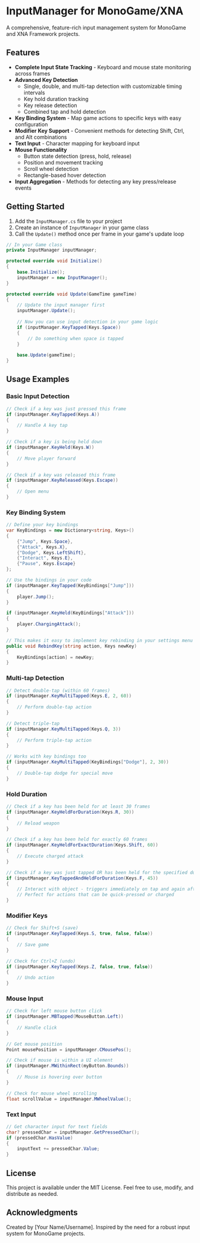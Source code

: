 # InputManager for MonoGame/XNA

A comprehensive, feature-rich input management system for MonoGame and XNA Framework projects.

## Features

- **Complete Input State Tracking** - Keyboard and mouse state monitoring across frames
- **Advanced Key Detection**
  - Single, double, and multi-tap detection with customizable timing intervals
  - Key hold duration tracking
  - Key release detection
  - Combined tap and hold detection
- **Key Binding System** - Map game actions to specific keys with easy configuration
- **Modifier Key Support** - Convenient methods for detecting Shift, Ctrl, and Alt combinations
- **Text Input** - Character mapping for keyboard input
- **Mouse Functionality**
  - Button state detection (press, hold, release)
  - Position and movement tracking
  - Scroll wheel detection
  - Rectangle-based hover detection
- **Input Aggregation** - Methods for detecting any key press/release events

## Getting Started

1. Add the `InputManager.cs` file to your project
2. Create an instance of `InputManager` in your game class
3. Call the `Update()` method once per frame in your game's update loop

```csharp
// In your Game class
private InputManager inputManager;

protected override void Initialize()
{
    base.Initialize();
    inputManager = new InputManager();
}

protected override void Update(GameTime gameTime)
{
    // Update the input manager first
    inputManager.Update();
    
    // Now you can use input detection in your game logic
    if (inputManager.KeyTapped(Keys.Space))
    {
        // Do something when space is tapped
    }
    
    base.Update(gameTime);
}
```

## Usage Examples

### Basic Input Detection

```csharp
// Check if a key was just pressed this frame
if (inputManager.KeyTapped(Keys.A))
{
    // Handle A key tap
}

// Check if a key is being held down
if (inputManager.KeyHeld(Keys.W))
{
    // Move player forward
}

// Check if a key was released this frame
if (inputManager.KeyReleased(Keys.Escape))
{
    // Open menu
}
```

### Key Binding System

```csharp
// Define your key bindings
var KeyBindings = new Dictionary<string, Keys>()
{
    {"Jump", Keys.Space},
    {"Attack", Keys.X},
    {"Dodge", Keys.LeftShift},
    {"Interact", Keys.E},
    {"Pause", Keys.Escape}
};

// Use the bindings in your code
if (inputManager.KeyTapped(KeyBindings["Jump"]))
{
    player.Jump();
}

if (inputManager.KeyHeld(KeyBindings["Attack"]))
{
    player.ChargingAttack();
}

// This makes it easy to implement key rebinding in your settings menu
public void RebindKey(string action, Keys newKey)
{
    KeyBindings[action] = newKey;
}
```

### Multi-tap Detection

```csharp
// Detect double-tap (within 60 frames)
if (inputManager.KeyMultiTapped(Keys.E, 2, 60))
{
    // Perform double-tap action
}

// Detect triple-tap
if (inputManager.KeyMultiTapped(Keys.Q, 3))
{
    // Perform triple-tap action
}

// Works with key bindings too
if (inputManager.KeyMultiTapped(KeyBindings["Dodge"], 2, 30))
{
    // Double-tap dodge for special move
}
```

### Hold Duration

```csharp
// Check if a key has been held for at least 30 frames
if (inputManager.KeyHeldForDuration(Keys.R, 30))
{
    // Reload weapon
}

// Check if a key has been held for exactly 60 frames
if (inputManager.KeyHeldForExactDuration(Keys.Shift, 60))
{
    // Execute charged attack
}

// Check if a key was just tapped OR has been held for the specified duration
if (inputManager.KeyTappedAndHeldForDuration(Keys.F, 45))
{
    // Interact with object - triggers immediately on tap and again after hold duration
    // Perfect for actions that can be quick-pressed or charged
}
```

### Modifier Keys

```csharp
// Check for Shift+S (save)
if (inputManager.KeyTapped(Keys.S, true, false, false))
{
    // Save game
}

// Check for Ctrl+Z (undo)
if (inputManager.KeyTapped(Keys.Z, false, true, false))
{
    // Undo action
}
```

### Mouse Input

```csharp
// Check for left mouse button click
if (inputManager.MBTapped(MouseButton.Left))
{
    // Handle click
}

// Get mouse position
Point mousePosition = inputManager.CMousePos();

// Check if mouse is within a UI element
if (inputManager.MWithinRect(myButton.Bounds))
{
    // Mouse is hovering over button
}

// Check for mouse wheel scrolling
float scrollValue = inputManager.MWheelValue();
```

### Text Input

```csharp
// Get character input for text fields
char? pressedChar = inputManager.GetPressedChar();
if (pressedChar.HasValue)
{
    inputText += pressedChar.Value;
}
```

## License

This project is available under the MIT License. Feel free to use, modify, and distribute as needed.

## Acknowledgments

Created by [Your Name/Username]. Inspired by the need for a robust input system for MonoGame projects.
